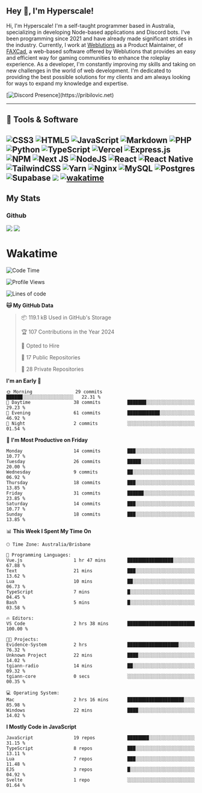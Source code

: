 ## Hey 👋, I'm Hyperscale!

Hi, I'm Hyperscale! I'm a self-taught programmer based in Australia, specializing in developing Node-based applications and Discord bots. I've been programming since 2021 and have already made significant strides in the industry. Currently, I work at [Weblutions](https://weblutions.com) as a Product Maintainer, of [FAXCad](https://weblutions.com/store/faxcad), a web-based software offered by Weblutions that provides an easy and efficient way for gaming communities to enhance the roleplay experience. As a developer, I'm constantly improving my skills and taking on new challenges in the world of web development. I'm dedicated to providing the best possible solutions for my clients and am always looking for ways to expand my knowledge and expertise.

[![Discord Presence](https://lanyard.cnrad.dev/api/906061699562475581?=idleMessage=:Just%Chillin%With%My%Kangaroo!)](https://pribilovic.net)

<p align="center">
<a href="https://github.com/Hyperscale1">
</a>
</p>

---
## 🔧 Tools & Software

![CSS3](https://img.shields.io/badge/css3-%231572B6.svg?style=for-the-badge&logo=css3&logoColor=white) ![HTML5](https://img.shields.io/badge/html5-%23E34F26.svg?style=for-the-badge&logo=html5&logoColor=white) ![JavaScript](https://img.shields.io/badge/javascript-%23323330.svg?style=for-the-badge&logo=javascript&logoColor=%23F7DF1E)  ![Markdown](https://img.shields.io/badge/markdown-%23000000.svg?style=for-the-badge&logo=markdown&logoColor=white) ![PHP](https://img.shields.io/badge/php-%23777BB4.svg?style=for-the-badge&logo=php&logoColor=white) ![Python](https://img.shields.io/badge/python-3670A0?style=for-the-badge&logo=python&logoColor=ffdd54) ![TypeScript](https://img.shields.io/badge/typescript-%23007ACC.svg?style=for-the-badge&logo=typescript&logoColor=white) ![Vercel](https://img.shields.io/badge/vercel-%23000000.svg?style=for-the-badge&logo=vercel&logoColor=white) ![Express.js](https://img.shields.io/badge/express.js-%23404d59.svg?style=for-the-badge&logo=express&logoColor=%2361DAFB) ![NPM](https://img.shields.io/badge/NPM-%23000000.svg?style=for-the-badge&logo=npm&logoColor=white) ![Next JS](https://img.shields.io/badge/Next-black?style=for-the-badge&logo=next.js&logoColor=white) ![NodeJS](https://img.shields.io/badge/node.js-6DA55F?style=for-the-badge&logo=node.js&logoColor=white) ![React](https://img.shields.io/badge/react-%2320232a.svg?style=for-the-badge&logo=react&logoColor=%2361DAFB) ![React Native](https://img.shields.io/badge/react_native-%2320232a.svg?style=for-the-badge&logo=react&logoColor=%2361DAFB) ![TailwindCSS](https://img.shields.io/badge/tailwindcss-%2338B2AC.svg?style=for-the-badge&logo=tailwind-css&logoColor=white) ![Yarn](https://img.shields.io/badge/yarn-%232C8EBB.svg?style=for-the-badge&logo=yarn&logoColor=white) ![Nginx](https://img.shields.io/badge/nginx-%23009639.svg?style=for-the-badge&logo=nginx&logoColor=white) ![MySQL](https://img.shields.io/badge/mysql-%2300f.svg?style=for-the-badge&logo=mysql&logoColor=white) ![Postgres](https://img.shields.io/badge/postgres-%23316192.svg?style=for-the-badge&logo=postgresql&logoColor=white) ![Supabase](https://img.shields.io/badge/Supabase-3ECF8E?style=for-the-badge&logo=supabase&logoColor=white) ![](https://img.shields.io/badge/Ubuntu-E95420?style=for-the-badge&logo=ubuntu&logoColor=white) [![wakatime](https://wakatime.com/badge/user/6e098b16-30e8-493e-bf77-598fafbb912d.svg?style=for-the-badge)](https://wakatime.com/@6e098b16-30e8-493e-bf77-598fafbb912d) 
---
## My Stats

### Github
![](https://github-readme-stats.vercel.app/api?username=Hyperscale1&theme=blue-green)
![](https://github-readme-stats.vercel.app/api/top-langs/?username=Hyperscale1&theme=blue-green)

# Wakatime
<!--START_SECTION:waka-->
![Code Time](http://img.shields.io/badge/Code%20Time-743%20hrs%2052%20mins-blue)

![Profile Views](http://img.shields.io/badge/Profile%20Views-0-blue)

![Lines of code](https://img.shields.io/badge/From%20Hello%20World%20I%27ve%20Written-396.2%20thousand%20lines%20of%20code-blue)

**🐱 My GitHub Data** 

> 📦 119.1 kB Used in GitHub's Storage 
 > 
> 🏆 107 Contributions in the Year 2024
 > 
> 💼 Opted to Hire
 > 
> 📜 17 Public Repositories 
 > 
> 🔑 28 Private Repositories 
 > 
**I'm an Early 🐤** 

```text
🌞 Morning                29 commits          ██████░░░░░░░░░░░░░░░░░░░   22.31 % 
🌆 Daytime                38 commits          ███████░░░░░░░░░░░░░░░░░░   29.23 % 
🌃 Evening                61 commits          ████████████░░░░░░░░░░░░░   46.92 % 
🌙 Night                  2 commits           ░░░░░░░░░░░░░░░░░░░░░░░░░   01.54 % 
```
📅 **I'm Most Productive on Friday** 

```text
Monday                   14 commits          ███░░░░░░░░░░░░░░░░░░░░░░   10.77 % 
Tuesday                  26 commits          █████░░░░░░░░░░░░░░░░░░░░   20.00 % 
Wednesday                9 commits           ██░░░░░░░░░░░░░░░░░░░░░░░   06.92 % 
Thursday                 18 commits          ███░░░░░░░░░░░░░░░░░░░░░░   13.85 % 
Friday                   31 commits          ██████░░░░░░░░░░░░░░░░░░░   23.85 % 
Saturday                 14 commits          ███░░░░░░░░░░░░░░░░░░░░░░   10.77 % 
Sunday                   18 commits          ███░░░░░░░░░░░░░░░░░░░░░░   13.85 % 
```


📊 **This Week I Spent My Time On** 

```text
🕑︎ Time Zone: Australia/Brisbane

💬 Programming Languages: 
Vue.js                   1 hr 47 mins        █████████████████░░░░░░░░   67.88 % 
Text                     21 mins             ███░░░░░░░░░░░░░░░░░░░░░░   13.62 % 
Lua                      10 mins             ██░░░░░░░░░░░░░░░░░░░░░░░   06.73 % 
TypeScript               7 mins              █░░░░░░░░░░░░░░░░░░░░░░░░   04.45 % 
Bash                     5 mins              █░░░░░░░░░░░░░░░░░░░░░░░░   03.58 % 

🔥 Editors: 
VS Code                  2 hrs 38 mins       █████████████████████████   100.00 % 

🐱‍💻 Projects: 
Evidence-System          2 hrs               ███████████████████░░░░░░   76.32 % 
Unknown Project          22 mins             ████░░░░░░░░░░░░░░░░░░░░░   14.02 % 
tgiann-radio             14 mins             ██░░░░░░░░░░░░░░░░░░░░░░░   09.32 % 
tgiann-core              0 secs              ░░░░░░░░░░░░░░░░░░░░░░░░░   00.35 % 

💻 Operating System: 
Mac                      2 hrs 16 mins       █████████████████████░░░░   85.98 % 
Windows                  22 mins             ████░░░░░░░░░░░░░░░░░░░░░   14.02 % 
```

**I Mostly Code in JavaScript** 

```text
JavaScript               19 repos            ████████░░░░░░░░░░░░░░░░░   31.15 % 
TypeScript               8 repos             ███░░░░░░░░░░░░░░░░░░░░░░   13.11 % 
Lua                      7 repos             ███░░░░░░░░░░░░░░░░░░░░░░   11.48 % 
EJS                      3 repos             █░░░░░░░░░░░░░░░░░░░░░░░░   04.92 % 
Svelte                   1 repo              ░░░░░░░░░░░░░░░░░░░░░░░░░   01.64 % 
```




<!--END_SECTION:waka-->
